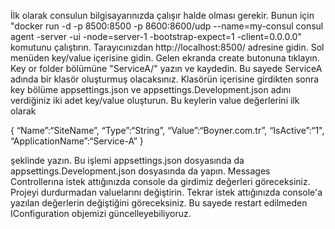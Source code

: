 İlk olarak consulun bilgisayarınızda çalışır halde olması gerekir. 
Bunun için "docker run -d -p 8500:8500 -p 8600:8600/udp --name=my-consul consul agent -server -ui -node=server-1 -bootstrap-expect=1 -client=0.0.0.0" komutunu çalıştırın. 
Tarayıcınızdan http://localhost:8500/ adresine gidin. 
Sol menüden key/value içerisine gidin. 
Gelen ekranda create butonuna tıklayın. 
Key or folder bölümüne "ServiceA/" yazın ve kaydedin. 
Bu sayede ServiceA adında bir klasör oluşturmuş olacaksınız. 
Klasörün içerisine girdikten sonra key bölüme appsettings.json ve appsettings.Development.json adını verdiğiniz iki adet key/value oluşturun. 
Bu keylerin value değerlerini ilk olarak

{ “Name”:“SiteName”, “Type”:“String”, “Value”:“Boyner.com.tr”, “IsActive”:“1", “ApplicationName”:“Service-A” }

şeklinde yazın. 
Bu işlemi appsettings.json dosyasında da appsettings.Development.json dosyasında da yapın. 
Messages Controllerına istek attığınızda console da girdimiz değerleri göreceksiniz. 
Projeyi durdurmadan valuelarını değiştirin. 
Tekrar istek attığınızda console'a yazılan değerlerin değiştiğini göreceksiniz. 
Bu sayede restart edilmeden IConfiguration objemizi güncelleyebiliyoruz.
